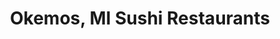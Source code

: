 ---
layout: city
title: Okemos, MI Sushi Restaurants
permalink: /michigan/okemos/
stateAbbr: MI
stateName: Michigan
cityName: Okemos

---